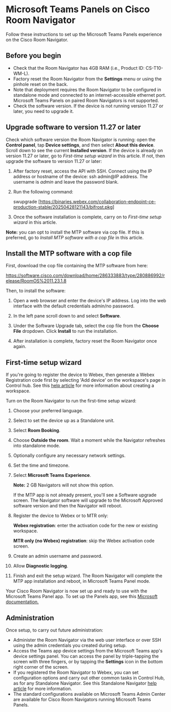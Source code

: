 # Microsoft Teams Panels on Cisco Room Navigator
Follow these instructions to set up the Microsoft Teams Panels experience on the Cisco Room Navigator.
## Before you begin

* Check that the Room Navigator has 4GB RAM (i.e., Product ID: CS-T10-WM-L).
* Factory reset the Room Navigator from the **Settings** menu or using the pinhole reset on the back.
* Note that deployment requires the Room Navigator to be configured in standalone mode and connected to an internet-accessible ethernet port. Microsoft Teams Panels on paired Room Navigators is not supported.
* Check the software version. If the device is not running version 11.27 or later, you need to upgrade it.

## Upgrade software to version 11.27 or later
Check which software version the Room Navigator is running: open the **Control panel**, tap **Device settings**, and then select **About this device**. Scroll down to see the current **Installed version**.
If the device is already on version 11.27 or later, go to *First-time setup wizard* in this article.
If not, then upgrade the software to version 11.27 or later:
1. After factory reset, access the API with SSH. Connect using the IP address or hostname of the device: ssh admin@IP address. The username is *admin* and leave the password blank.
2. Run the following command:

   swupgrade [https://binaries.webex.com/collaboration-endpoint-ce-production-stable/20250428121143/bifrost.pkg]
   
3. Once the software installation is complete, carry on to *First-time setup wizard* in this article.

**Note:** you can opt to install the MTP software via cop file. If this is preferred, go to *Install MTP software with a cop file* in this article.

## Install the MTP software with a cop file

First, download the cop file containing the MTP software from here:

https://software.cisco.com/download/home/286333883/type/280886992/release/RoomOS%2011.23.1.8

Then, to install the software:

1. Open a web browser and enter the device's IP address. Log into the web interface with the default credentials admin/no password.
   
2.  In the left pane scroll down to and select **Software**.

3.  Under the Software Upgrade tab, select the cop file from the **Choose File** dropdown. Click **Install** to run the installation.
   
4.  After installation is complete, factory reset the Room Navigator once again.

## First-time setup wizard

If you're going to register the device to Webex, then generate a Webex Registration code first by selecting 'Add device' on the workspace's page in Control hub. See this [help article](https://help.webex.com/en-us/article/iq6aw6/Room-Navigator-as-a-stand-alone-device) for more information about creating a workspace.

Turn on the Room Navigator to run the first-time setup wizard:

1. Choose your preferred language.
2. Select to set the device up as a Standalone unit.
3. Select **Room Booking**.
4. Choose **Outside the room**. Wait a moment while the Navigator refreshes into standalone mode.
5. Optionally configure any necessary network settings.
6. Set the time and timezone.
7. Select **Microsoft Teams Experience**.
  
   **Note:** 2 GB Navigators will not show this option.
   
   If the MTP app is not already present, you'll see a Software upgrade screen. The Navigator software will upgrade to the Microsoft Approved software version and then the Navigator will reboot.
8. Register the device to Webex or to MTR only:
   
   **Webex registration**: enter the activation code for the new or existing workspace.

    **MTR only (no Webex) registration**: skip the Webex activation code screen.
  
11. Create an admin username and password.
12. Allow **Diagnostic logging**.
13. Finish and exit the setup wizard. The Room Navigator will complete the MTP app installation and reboot, in Microsoft Teams Panel mode.

Your Cisco Room Navigator is now set up and ready to use with the Microsoft Teams Panel app.
To set up the Panels app, see this [Microsoft documentation.](https://learn.microsoft.com/en-us/microsoftteams/devices/use-teams-panels)

## Administration

Once setup, to carry out future administration:

* Administer the Room Navigator via the web user interface or over SSH using the admin credentials you created during setup.
* Access the Teams app device settings from the Microsoft Teams app's device settings panel. You can access the panel by triple-tapping the screen with three fingers, or by tapping the **Settings** icon in the bottom right corner of the screen.
* If you registered the Room Navigator to Webex, you can set configuration options and carry out other common tasks in Control Hub, as for any Standalone Navigator. See this Standalone Navigator  [help article](https://help.webex.com/en-us/article/iq6aw6/Room-Navigator-as-a-stand-alone-device) for more information.
* The standard configurations available on Microsoft Teams Admin Center are available for Cisco Room Navigators running Microsoft Teams Panels.

